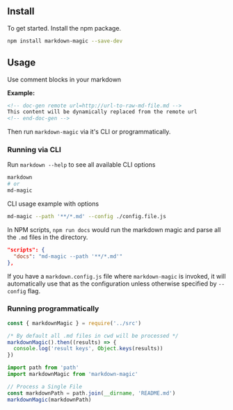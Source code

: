 
## Install

To get started. Install the npm package.

```bash
npm install markdown-magic --save-dev
```

## Usage

Use comment blocks in your markdown

**Example:**
```md
<!-- doc-gen remote url=http://url-to-raw-md-file.md -->
This content will be dynamically replaced from the remote url
<!-- end-doc-gen -->
```

Then run `markdown-magic` via it's CLI or programmatically.

### Running via CLI

Run `markdown --help` to see all available CLI options

```bash
markdown
# or
md-magic
```

CLI usage example with options

```bash
md-magic --path '**/*.md' --config ./config.file.js
```

In NPM scripts, `npm run docs` would run the markdown magic and parse all the `.md` files in the directory.

```json
"scripts": {
  "docs": "md-magic --path '**/*.md'"
},
```

If you have a `markdown.config.js` file where `markdown-magic` is invoked, it will automatically use that as the configuration unless otherwise specified by `--config` flag.

### Running programmatically

<!-- ⛔️ MD-MAGIC-EXAMPLE:START CODE src=../examples/0_zero-config.js -->
```js
const { markdownMagic } = require('../src')

/* By default all .md files in cwd will be processed */
markdownMagic().then((results) => {
  console.log('result keys', Object.keys(results))
})
```
<!-- ⛔️ MD-MAGIC-EXAMPLE:END -->

<!-- ⛔️ MD-MAGIC-EXAMPLE:START CODE src=../examples/1-_basic-usage.js -->
```js
import path from 'path'
import markdownMagic from 'markdown-magic'

// Process a Single File
const markdownPath = path.join(__dirname, 'README.md')
markdownMagic(markdownPath)
```
<!-- ⛔️ MD-MAGIC-EXAMPLE:END -->